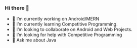 ### Hi there 👋

<!--
**utsavkuchhal/utsavkuchhal** is a ✨ _special_ ✨ repository because its `README.md` (this file) appears on your GitHub profile.

Here are some ideas to get you started:
-->

- 🔭 I’m currently working on Android/MERN
- 🌱 I’m currently learning Competitive Programming.
- 👯 I’m looking to collaborate on Android and Web Projects.
- 🤔 I’m looking for help with Competitive Programming
- 💬 Ask me about Java
